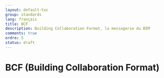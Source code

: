 ```yaml
---
layout: default-toc
group: standards
lang: français
title: BCF
description: Building Collaboration Format, la messagerie du BIM
comments: true
ordre: 5
status: draft
---
```


# BCF (Building Collaboration Format)
